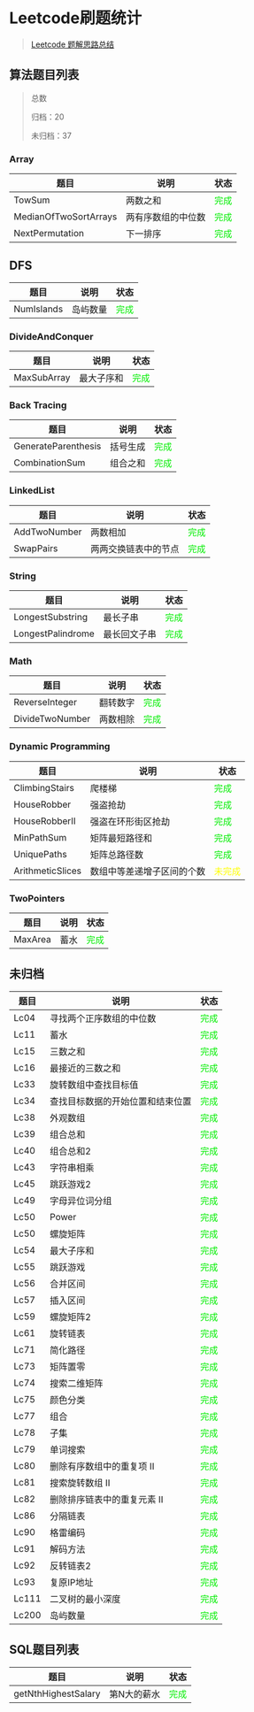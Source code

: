 # Leetcode刷题统计

> [Leetcode 题解思路总结](LeetcodeNote.md)

## 算法题目列表

> 总数 
> 
> 归档：20
> 
> 未归档：37

### Array

|题目|说明|状态|
|----|----|----|
|TowSum|两数之和|<font color="gree">完成</font>|
|MedianOfTwoSortArrays|两有序数组的中位数|<font color="gree">完成</font>|
|NextPermutation|下一排序|<font color="gree">完成</font>|

## DFS

|题目|说明|状态|
|----|----|----|
|NumIslands|岛屿数量|<font color="gree">完成</font>|

### DivideAndConquer

|题目|说明|状态|
|----|----|----|
|MaxSubArray|最大子序和|<font color="gree">完成</font>|

### Back Tracing

|题目|说明|状态|
|----|----|----|
|GenerateParenthesis|括号生成|<font color="gree">完成</font>|
|CombinationSum|组合之和|<font color="gree">完成</font>|

### LinkedList

|题目|说明|状态|
|----|----|----|
|AddTwoNumber|两数相加|<font color="gree">完成</font>|
|SwapPairs|两两交换链表中的节点|<font color="gree">完成</font>|

### String

|题目|说明|状态|
|----|----|----|
|LongestSubstring|最长子串|<font color="gree">完成</font>|
|LongestPalindrome|最长回文子串|<font color="gree">完成</font>|


### Math

|题目|说明|状态|
|----|----|----|
|ReverseInteger|翻转数字|<font color="gree">完成</font>|
|DivideTwoNumber|两数相除|<font color="gree">完成</font>|

### Dynamic Programming

|题目|说明|状态|
|----|----|----|
|ClimbingStairs|爬楼梯|<font color="gree">完成</font>|
|HouseRobber|强盗抢劫|<font color="gree">完成</font>|
|HouseRobberII|强盗在环形街区抢劫|<font color="gree">完成</font>|
|MinPathSum|矩阵最短路径和|<font color="gree">完成</font>|
|UniquePaths|矩阵总路径数|<font color="gree">完成</font>|
|ArithmeticSlices|数组中等差递增子区间的个数|<font color="yellow">未完成</font>|

### TwoPointers
|题目|说明|状态|
|----|----|----|
|MaxArea|蓄水|<font color="gree">完成</font>|

## 未归档

|题目|说明|状态|
|----|----|----|
|Lc04|寻找两个正序数组的中位数|<font color="gree">完成</font>|
|Lc11|蓄水|<font color="gree">完成</font>|
|Lc15|三数之和|<font color="gree">完成</font>|
|Lc16|最接近的三数之和|<font color="gree">完成</font>|
|Lc33|旋转数组中查找目标值|<font color="gree">完成</font>|
|Lc34|查找目标数据的开始位置和结束位置|<font color="gree">完成</font>|
|Lc38|外观数组|<font color="gree">完成</font>|
|Lc39|组合总和|<font color="gree">完成</font>|
|Lc40|组合总和2|<font color="gree">完成</font>|
|Lc43|字符串相乘|<font color="gree">完成</font>|
|Lc45|跳跃游戏2|<font color="gree">完成</font>|
|Lc49|字母异位词分组|<font color="gree">完成</font>|
|Lc50|Power|<font color="gree">完成</font>|
|Lc50|螺旋矩阵|<font color="gree">完成</font>|
|Lc54|最大子序和|<font color="gree">完成</font>|
|Lc55|跳跃游戏|<font color="gree">完成</font>|
|Lc56|合并区间|<font color="gree">完成</font>|
|Lc57|插入区间|<font color="gree">完成</font>|
|Lc59|螺旋矩阵2|<font color="gree">完成</font>|
|Lc61|旋转链表|<font color="gree">完成</font>|
|Lc71|简化路径|<font color="gree">完成</font>|
|Lc73|矩阵置零|<font color="gree">完成</font>|
|Lc74|搜索二维矩阵|<font color="gree">完成</font>|
|Lc75|颜色分类|<font color="gree">完成</font>|
|Lc77|组合|<font color="gree">完成</font>|
|Lc78|子集|<font color="gree">完成</font>|
|Lc79|单词搜索|<font color="gree">完成</font>|
|Lc80|删除有序数组中的重复项 II|<font color="gree">完成</font>|
|Lc81|搜索旋转数组 II|<font color="gree">完成</font>|
|Lc82|删除排序链表中的重复元素 II|<font color="gree">完成</font>|
|Lc86|分隔链表|<font color="gree">完成</font>|
|Lc90|格雷编码|<font color="gree">完成</font>|
|Lc91|解码方法|<font color="gree">完成</font>|
|Lc92|反转链表2|<font color="gree">完成</font>|
|Lc93|复原IP地址|<font color="gree">完成</font>|
|Lc111|二叉树的最小深度|<font color="gree">完成</font>|
|Lc200|岛屿数量|<font color="gree">完成</font>|

## SQL题目列表

|题目|说明|状态|
|----|----|----|
|getNthHighestSalary|第N大的薪水|<font color="gree">完成</font>|